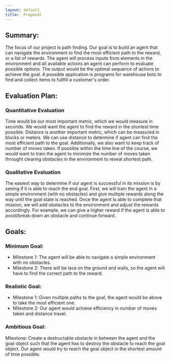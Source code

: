 ```yaml
---
layout: default
title:  Proposal
---
```


## Summary:
The focus of our project is path finding. Our goal is to build an agent that can navigate the environment to find the most efficient path to the reward, or a list of rewards. The agent will process inputs from elements in the environment and all available actions an agent can perform to evaluate possible options. The output would be the optimal sequence of actions to achieve the goal. A possible application is programs for warehouse bots to find and collect items to fullfill a customer's order.

## Evaluation Plan:
### Quantitative Evaluation
Time would be our most important metric, which we would measure in seconds.
We would want the agent to find the reward in the shortest time possible.
Distance is another important metric, which can be measured in blocks or meters.
We can use distance to determine if agent can find the most efficient path to
the goal. Additionally, we also want to keep track of number of moves taken.
If possible within the time line of the course, we would want to train the agent
to minimize the number of moves taken throught clearing obstacles in the environment
to reveal shortest path.


### Qualitative Evaluation
The easiest way to determine if our agent is successful in its mission is by seeing if it is able to reach the end goal. First, we will train the agent in a simple environment (with no obstacles) and give multiple rewards along the way until the goal state is reached. Once the agent is able to complete that mission, we will add obstacles to the environment and adjust the rewards accordingly. For example, we can give a higher reward if the agent is able to avoid/break down an obstacle and continue forward.

## Goals:
### Minimum Goal:
- Milestone 1: The agent will be able to navigate a simple environment with no obstacles.
- Milestone 2: There will be lava on the ground and walls, so the agent will have to find the correct
path to the reward.

### Realistic Goal:
- Milestone 1: Given multiple paths to the goal, the agent would be above to take the most efficient one.
- Milestone 2: Our agent would achieve efficiency in number of moves taken and distance travel.

### Ambitious Goal:
Milestone: Create a destructable obstacle in between the agent and the goal object such that the agent has to destroy the obstacle to reach the goal object. Our agent would try to reach the goal object in the shortest amount of time possible.
